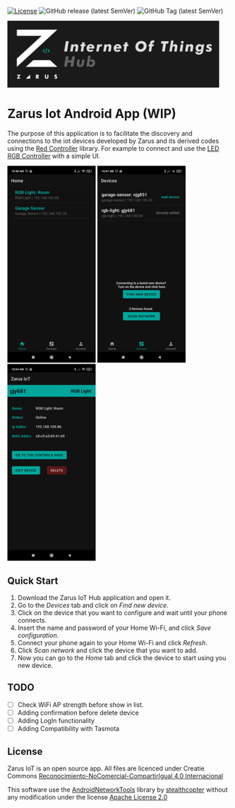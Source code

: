 [![License](https://img.shields.io/badge/license-CC%20BY--NC--SA%204.0-green)](https://creativecommons.org/licenses/by-nc-sa/4.0/deed.es)
![GitHub release (latest SemVer)](https://img.shields.io/github/v/release/AndresDuran53/zarus-iot-app?sort=semver)
![GitHub Tag (latest SemVer)](https://img.shields.io/github/v/tag/AndresDuran53/zarus-iot-app?sort=semver)

<img  width="480" src="https://raw.githubusercontent.com/AndresDuran53/zarus-iot-app/master/media/iot_hub_banner.png">

# Zarus Iot Android App (WIP)

The purpose of this application is to facilitate the discovery and connections to the iot devices developed by Zarus and its derived codes using the [Red Controller](https://github.com/AndresDuran53/zarus-red-controller) library.
 For example to connect and use the [LED RGB Controller](https://github.com/AndresDuran53/zarus-rgb-controller/) with a simple UI.

[<img src="media/Screenshot_home.jpg" alt="Zarus Iot Hub Home" width="200">](media/Screenshot_home.jpg)
[<img src="media/Screenshot_devices.jpg" alt="Zarus Iot Hub Devices" width="200">](media/Screenshot_devices.jpg)
[<img src="media/Screenshot_configuration.jpg" alt="Zarus Iot Hub Configuration" width="200">](media/Screenshot_configuration.jpg)

## Quick Start
1. Download the Zarus IoT Hub application and open it.
2. Go to the *Devices* tab and click on *Find new device*.
3. Click on the device that you want to configure and wait until your phone connects.
4. Insert the name and password of your Home Wi-Fi, and click *Save configuration*.
5. Connect your phone again to your Home Wi-Fi and click *Refresh*.
6. Click *Scan network* and click the device that you want to add.
7. Now you can go to the *Home* tab and click the device to start using you new device.

## TODO
- [ ] Check WiFi AP strength before show in list.
- [ ] Adding confirmation before delete device
- [ ] Adding LogIn functionality
- [ ] Adding Compatibility with Tasmota

## License

Zarus IoT is an open source app. All files are licenced under Creatie Commons [Reconocimiento-NoComercial-CompartirIgual 4.0 Internacional](https://creativecommons.org/licenses/by-nc-sa/4.0/deed.es)

This software use the [AndroidNetworkTools](https://github.com/stealthcopter/AndroidNetworkTools) library by [stealthcopter](https://github.com/stealthcopter) without any modification under the license [Apache License 2.0](https://www.apache.org/licenses/LICENSE-2.0)
